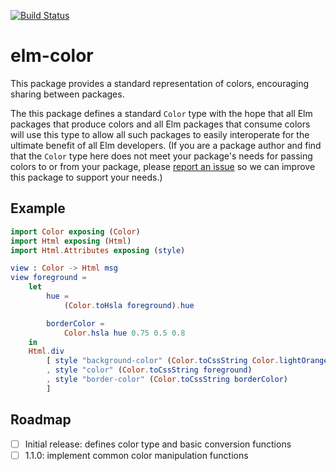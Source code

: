 [![Build Status](https://travis-ci.org/avh4/elm-color.svg?branch=master)](https://travis-ci.org/avh4/elm-color)

# elm-color

This package provides a standard representation of colors, encouraging sharing between packages.

The this package defines a standard `Color` type
with the hope that all Elm packages that produce colors and
all Elm packages that consume colors will use this type
to allow all such packages to easily interoperate
for the ultimate benefit of all Elm developers.
(If you are a package author and find that the `Color` type here does not meet your package's
needs for passing colors to or from your package,
please [report an issue](https://github.com/avh4/elm-color/issues/new) so we can improve this package to support your needs.)


## Example

```elm
import Color exposing (Color)
import Html exposing (Html)
import Html.Attributes exposing (style)

view : Color -> Html msg
view foreground =
    let
        hue =
            (Color.toHsla foreground).hue

        borderColor =
            Color.hsla hue 0.75 0.5 0.8
    in
    Html.div
        [ style "background-color" (Color.toCssString Color.lightOrange)
        , style "color" (Color.toCssString foreground)
        , style "border-color" (Color.toCssString borderColor)
        ]
```


## Roadmap

- [ ] Initial release: defines color type and basic conversion functions
- [ ] 1.1.0: implement common color manipulation functions
